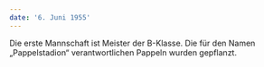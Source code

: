```yaml
---
date: '6. Juni 1955'
---
```


Die erste Mannschaft ist Meister der B-Klasse. Die für den Namen „Pappelstadion“ verantwortlichen Pappeln wurden gepflanzt.
